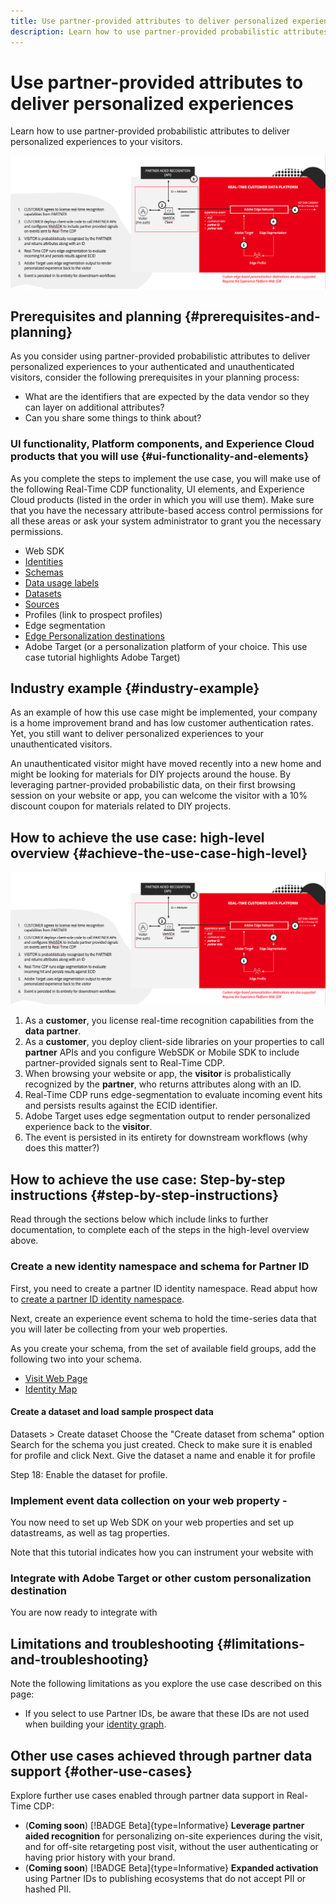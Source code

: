 ```yaml
---
title: Use partner-provided attributes to deliver personalized experiences
description: Learn how to use partner-provided probabilistic attributes to deliver personalized experiences to your visitors.
---
```

# Use partner-provided attributes to deliver personalized experiences

Learn how to use partner-provided probabilistic attributes to deliver personalized experiences to your visitors.

![Use partner-provided probabilistic attributes to deliver personalized experiences to your visitors.](/help/rtcdp/assets/partner-data/onsite-personalization/onsite-personalization-steps.png)

## Prerequisites and planning {#prerequisites-and-planning}

As you consider using partner-provided probabilistic attributes to deliver personalized experiences to your authenticated and unauthenticated visitors, consider the following prerequisites in your planning process:


* What are the identifiers that are expected by the data vendor so they can layer on additional attributes?
* Can you share some things to think about?

### UI functionality, Platform components, and Experience Cloud products that you will use {#ui-functionality-and-elements}

As you complete the steps to implement the use case, you will make use of the following Real-Time CDP functionality, UI elements, and Experience Cloud products (listed in the order in which you will use them). Make sure that you have the necessary attribute-based access control permissions for all these areas or ask your system administrator to grant you the necessary permissions. 

* Web SDK
* [Identities](/help/identity-service/namespaces.md)
* [Schemas](/help/xdm/home.md)
* [Data usage labels](/help/data-governance/labels/overview.md)
* [Datasets](/help/catalog/datasets/overview.md)
* [Sources](/help/sources/home.md)
* Profiles (link to prospect profiles)
* Edge segmentation
* [Edge Personalization destinations](/help/destinations/home.md)
* Adobe Target (or a personalization platform of your choice. This use case tutorial highlights Adobe Target)

## Industry example {#industry-example}

As an example of how this use case might be implemented, your company is a home improvement brand and has low customer authentication rates. Yet, you still want to deliver personalized experiences to your unauthenticated visitors. 

An unauthenticated visitor might have moved recently into a new home and might be looking for materials for DIY projects around the house. By leveraging partner-provided probabilistic data, on their first browsing session on your website or app, you can welcome the visitor with a 10% discount coupon for materials related to DIY projects.

## How to achieve the use case: high-level overview {#achieve-the-use-case-high-level}

![Use partner-provided probabilistic attributes to deliver personalized experiences to your visitors.](/help/rtcdp/assets/partner-data/onsite-personalization/onsite-personalization-steps.png)

1. As a **customer**, you license real-time recognition capabilities from the **data partner**.
2. As a **customer**, you deploy client-side libraries on your properties to call **partner** APIs and you configure WebSDK or Mobile SDK to include partner-provided signals sent to Real-Time CDP.
3. When browsing your website or app, the **visitor** is probalistically recognized by the **partner**, who returns attributes along with an ID.
4. Real-Time CDP runs edge-segmentation to evaluate incoming event hits and persists results against the ECID identifier.
5. Adobe Target uses edge segmentation output to render personalized experience back to the **visitor**.
6. The event is persisted in its entirety for downstream workflows (why does this matter?)

## How to achieve the use case: Step-by-step instructions {#step-by-step-instructions}

Read through the sections below which include links to further documentation, to complete each of the steps in the high-level overview above.

### Create a new identity namespace and schema for Partner ID

First, you need to create a partner ID identity namespace. Read abput how to [create a partner ID identity namespace](/help/rtcdp/partner-data/prospecting.md#create-partner-id-namespace).

Next, create an experience event schema to hold the time-series data that you will later be collecting from your web properties.

As you create your schema, from the set of available field groups, add the following two into your schema. 

* [Visit Web Page ](/help/xdm/field-groups/event/web-details.md)
* [Identity Map ](/help/xdm/field-groups/profile/identitymap.md)
 
#### Create a dataset and load sample prospect data

Datasets > Create dataset 
Choose the "Create dataset from schema" option
Search for the schema you just created. Check to make sure it is enabled for profile and click Next. 
Give the dataset a name and enable it for profile 
  
Step 18: Enable the dataset for profile. 

### Implement event data collection on your web property - 

You now need to set up Web SDK on your web properties and set up datastreams, as well as tag properties. 

Note that this tutorial indicates how you can instrument your website with 

### Integrate with Adobe Target or other custom personalization destination

You are now ready to integrate with 

## Limitations and troubleshooting {#limitations-and-troubleshooting}

Note the following limitations as you explore the use case described on this page:

* If you select to use Partner IDs, be aware that these IDs are not used when building your [identity graph](/help/identity-service/ui/identity-graph-viewer.md). 

## Other use cases achieved through partner data support {#other-use-cases}

Explore further use cases enabled through partner data support in Real-Time CDP:

* (**Coming soon**) [!BADGE Beta]{type=Informative} **Leverage partner aided recognition** for personalizing on-site experiences during the visit, and for off-site retargeting post visit, without the user authenticating or having prior history with your brand.
* (**Coming soon**) [!BADGE Beta]{type=Informative} **Expanded activation** using Partner IDs to publishing ecosystems that do not accept PII or hashed PII.